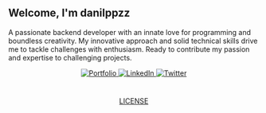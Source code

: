 ## Welcome, I'm danilppzz
A passionate backend developer with an innate love for programming and boundless creativity. My innovative approach and solid technical skills drive me to tackle challenges with enthusiasm. Ready to contribute my passion and expertise to challenging projects.

<div align='center'>
  <a href="https://danilppzz.dev/">
    <img src="https://img.shields.io/badge/-Portfolio-white?logoColor=white&style=for-the-badge" alt="Portfolio"
  </a>
  <a href="https://www.linkedin.com/in/danilppzz/">
    <img src="https://img.shields.io/badge/LinkedIn-blue?style=for-the-badge&logo=linkedin&logoColor=white" alt="LinkedIn"/>
  </a>
  <a href="https://twitter.com/danilppzz/">
    <img src="https://img.shields.io/badge/Twitter-blue?style=for-the-badge&logo=twitter&logoColor=white" alt="Twitter"/>
  </a>
</div>

# 
<div align='center'><a href='https://github.com/danilppzz/danilppzz/blob/main/LICENSE'>LICENSE</a></div>
